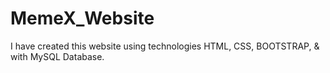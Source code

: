 # MemeX_Website
I have created this website using  technologies HTML, CSS, BOOTSTRAP, &amp; with MySQL Database.
